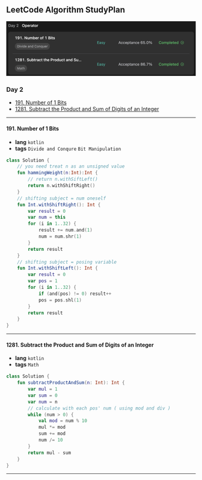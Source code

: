 ## LeetCode Algorithm StudyPlan

<img src="../../assets/leetcode_program_lv1_day2.png" alt="leetcode_programming_skills_level1_day2" style="zoom:50%;" />

### Day 2

- [191. Number of 1 Bits](https://leetcode.com/problems/number-of-1-bits/?envType=study-plan&id=programming-skills-i)
- [1281. Subtract the Product and Sum of Digits of an Integer](https://leetcode.com/problems/subtract-the-product-and-sum-of-digits-of-an-integer/?envType=study-plan&id=programming-skills-i)

---

#### 191. Number of 1 Bits

- **lang**  `kotlin` 
- **tags**  `Divide and Conqure` `Bit Manipulation`

```kotlin
class Solution {
    // you need treat n as an unsigned value
    fun hammingWeight(n:Int):Int {
        // return n.withSiftLeft()
        return n.withShiftRight()
    }
    // shifting subject = num oneself
    fun Int.withShiftRight(): Int {
        var result = 0
        var num = this
        for (i in 1..32) {
            result += num.and(1)
            num = num.shr(1)
        }
        return result
    }
    // shifting subject = posing variable
    fun Int.withShiftLeft(): Int {
        var result = 0
        var pos = 1
        for (i in 1..32) {
            if (and(pos) != 0) result++
            pos = pos.shl(1)
        }
        return result
    }
}
```

---

#### 1281. Subtract the Product and Sum of Digits of an Integer

- **lang**  `kotlin` 
- **tags**  `Math` 

```kotlin
class Solution {
    fun subtractProductAndSum(n: Int): Int {
        var mul = 1
        var sum = 0
        var num = n
        // calculate with each pos' num ( using mod and div )
        while (num > 0) {
            val mod = num % 10
            mul *= mod
            sum += mod
            num /= 10
        }
        return mul - sum
    }
}
```

---

